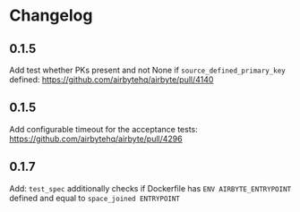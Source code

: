 # Changelog

## 0.1.5
Add test whether PKs present and not None if `source_defined_primary_key` defined: https://github.com/airbytehq/airbyte/pull/4140

## 0.1.5
Add configurable timeout for the acceptance tests: https://github.com/airbytehq/airbyte/pull/4296

## 0.1.7
Add: `test_spec` additionally checks if Dockerfile has `ENV AIRBYTE_ENTRYPOINT` defined 
    and equal to `space_joined ENTRYPOINT`